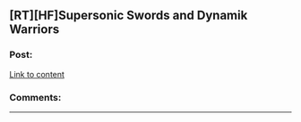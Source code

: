 ## [RT][HF]Supersonic Swords and Dynamik Warriors

### Post:

[Link to content](https://forums.sufficientvelocity.com/threads/supersonic-swords-and-dynamik-warriors.34361/)

### Comments:

---

